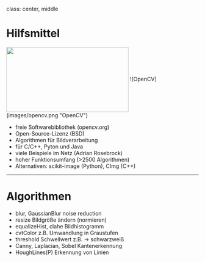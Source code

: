 class: center, middle

# Hilfsmittel
<img align="center" width="320" height="170" src="opencv.png">
![OpenCV](images/opencv.png "OpenCV")

- freie Softwarebibliothek (opencv.org)
- Open-Source-Lizenz (BSD)
- Algorithmen für Bildverarbeitung
- für C/C++, Pyton und Java
- viele Beispiele im Netz (Adrian Rosebrock)
- hoher Funktionsumfang (>2500 Algorithmen)
- Alternativen: scikit-image (Python), CImg (C++)

---
# Algorithmen

- blur, GaussianBlur noise reduction
- resize Bildgröße ändern (normieren)
- equalizeHist, clahe Bildhistogramm
- cvtColor z.B. Umwandlung in Graustufen
- threshold Schwellwert z.B. -> schwarzweiß
- Canny, Laplacian, Sobel Kantenerkennung
- HoughLines(P) Erkennung von Linien

